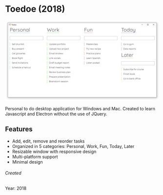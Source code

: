 # Toedoe (2018)

![Toedoe Screenshot](/images/screenshot-toedoe.jpg)

Personal to do desktop application for Windows and Mac. Created to learn Javascript and Electron without the use of JQuery.

## Features
- Add, edit, remove and reorder tasks
- Organized in 5 categories: Personal, Work, Fun, Today, Later
- Resizable window with responsive design
- Multi-platform support
- Minimal design

###### Created
Year: 2018
